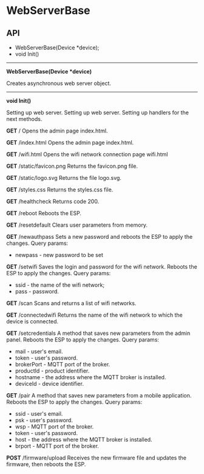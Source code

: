 # WebServerBase

## API

- WebServerBase(Device \*device);
- void Init()

***

**WebServerBase(Device \*device)**

Creates asynchronous web server object.

***

**void Init()**

Setting up web server.
Setting up web server. Setting up handlers for the next methods.

**GET** /
Opens the admin page index.html.

**GET** /index.html
Opens the admin page index.html.

**GET** /wifi.html
Opens the wifi network connection page wifi.html

**GET** /static/favicon.png
Returns the favicon.png file.

**GET** /static/logo.svg
Returns the file logo.svg.

**GET** /styles.css
Returns the styles.css file.

**GET** /healthcheck
Returns code 200.

**GET** /reboot
Reboots the ESP.

**GET** /resetdefault
Clears user parameters from memory.

**GET** /newauthpass
Sets a new password and reboots the ESP to apply the changes.
Query params:
  - newpass - new password to be set

**GET** /setwifi
Saves the login and password for the wifi network. Reboots the ESP to apply the changes.
Query params:
  - ssid - the name of the wifi network;
  - pass - password.

**GET** /scan
Scans and returns a list of wifi networks.

**GET** /connectedwifi
Returns the name of the wifi network to which the device is connected.

**GET** /setcredentials
A method that saves new parameters from the admin panel. Reboots the ESP to apply the changes.
Query params:
  - mail - user's email.
  - token - user's password.
  - brokerPort - MQTT port of the broker.
  - productId - product identifier.
  - hostname - the address where the MQTT broker is installed.
  - deviceId - device identifier.

**GET** /pair
A method that saves new parameters from a mobile application. Reboots the ESP to apply the changes.
Query params:
  - ssid - user's email.
  - psk - user's password.
  - wsp - MQTT port of the broker.
  - token - user's password.
  - host - the address where the MQTT broker is installed.
  - brport - MQTT port of the broker.

**POST** /firmware/upload
Receives the new firmware file and updates the firmware, then reboots the ESP.